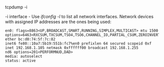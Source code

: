 tcpdump -i

-i interface - Use *ifconfig -l* to list all network interfaces. Network devices with assigned IP addresses are the ones being used:

    en0: flags=8863<UP,BROADCAST,SMART,RUNNING,SIMPLEX,MULTICAST> mtu 1500
	options=6463<RXCSUM,TXCSUM,TSO4,TSO6,CHANNEL_IO,PARTIAL_CSUM,ZEROINVERT_CSUM>
	ether bc:d0:74:5f:7c:82
	inet6 fe80::10a7:5b19:551b:fc7%en0 prefixlen 64 secured scopeid 0xf
	inet 192.168.1.105 netmask 0xffffff00 broadcast 192.168.1.255
	nd6 options=201<PERFORMNUD,DAD>
	media: autoselect
	status: active